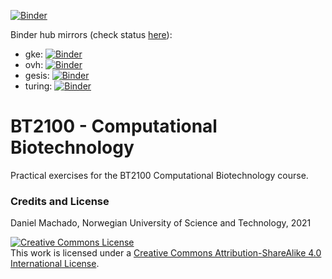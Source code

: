 [![Binder](https://mybinder.org/badge_logo.svg)](https://mybinder.org/v2/gh/NTNU-Machado-Lab/BT2100/HEAD?urlpath=lab)

Binder hub mirrors (check status [here](https://mybinder.readthedocs.io/en/latest/about/status.html)): 
- gke: [![Binder](https://mybinder.org/badge_logo.svg)](https://gke.mybinder.org/v2/gh/NTNU-Machado-Lab/BT2100/HEAD?urlpath=lab)
- ovh: [![Binder](https://mybinder.org/badge_logo.svg)](https://ovh.mybinder.org/v2/gh/NTNU-Machado-Lab/BT2100/HEAD?urlpath=lab)
- gesis: [![Binder](https://mybinder.org/badge_logo.svg)](https://gesis.mybinder.org/v2/gh/NTNU-Machado-Lab/BT2100/HEAD?urlpath=lab)
- turing: [![Binder](https://mybinder.org/badge_logo.svg)](https://turing.mybinder.org/v2/gh/NTNU-Machado-Lab/BT2100/HEAD?urlpath=lab)

# BT2100 - Computational Biotechnology

Practical exercises for the BT2100 Computational Biotechnology course.

### Credits and License

Daniel Machado, Norwegian University of Science and Technology, 2021

<a rel="license" href="http://creativecommons.org/licenses/by-sa/4.0/"><img alt="Creative Commons License" style="border-width:0" src="https://i.creativecommons.org/l/by-sa/4.0/88x31.png" /></a><br />This work is licensed under a <a rel="license" href="http://creativecommons.org/licenses/by-sa/4.0/">Creative Commons Attribution-ShareAlike 4.0 International License</a>.

